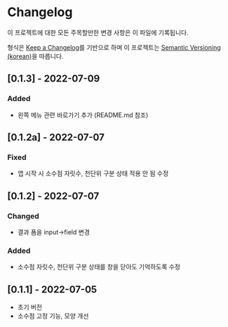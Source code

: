 # Changelog

이 프로젝트에 대한 모든 주목할만한 변경 사항은 이 파일에 기록됩니다.

형식은 [Keep a Changelog]를 기반으로 하며 이 프로젝트는 [Semantic Versioning (korean)]을 따릅니다.

## [0.1.3] - 2022-07-09

### Added

- 왼쪽 메뉴 관련 바로가기 추가 (README.md 참조)

## [0.1.2a] - 2022-07-07

### Fixed

- 앱 시작 시 소수점 자릿수, 천단위 구분 상태 적용 안 됨 수정

## [0.1.2] - 2022-07-07

### Changed

- 결과 폼을 input->field 변경

### Added

- 소수점 자릿수, 천단위 구분 상태를 창을 닫아도 기억하도록 수정

## [0.1.1] - 2022-07-05

- 초기 버전
- 소수점 고정 기능, 모양 개선

<!-- Links -->
[keep a changelog]: https://keepachangelog.com/ko/1.0.0/
[semantic versioning (korean)]: https://semver.org/lang/ko/
